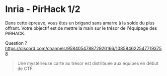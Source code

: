 # Inria - PirHack 1/2

Dans cette épreuve, vous êtes un brigand sans amarre à la solde du plus offrant.
Votre objectif est de mettre la main sur le trésor de l'équipage des PIRHACK.

Question ? https://discord.com/channels/958405478872920166/1085846225477193758

> Une mystérieuse carte au trésor est distribuée aux équipes en début de CTF.